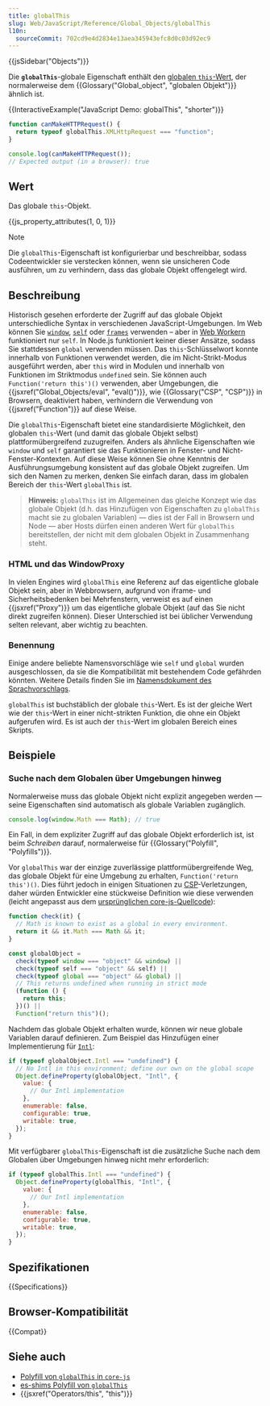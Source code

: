 ```yaml
---
title: globalThis
slug: Web/JavaScript/Reference/Global_Objects/globalThis
l10n:
  sourceCommit: 702cd9e4d2834e13aea345943efc8d0c03d92ec9
---
```


{{jsSidebar("Objects")}}

Die **`globalThis`**-globale Eigenschaft enthält den [globalen `this`-Wert](/de/docs/Web/JavaScript/Reference/Operators/this#global_context), der normalerweise dem {{Glossary("Global_object", "globalen Objekt")}} ähnlich ist.

{{InteractiveExample("JavaScript Demo: globalThis", "shorter")}}

```js interactive-example
function canMakeHTTPRequest() {
  return typeof globalThis.XMLHttpRequest === "function";
}

console.log(canMakeHTTPRequest());
// Expected output (in a browser): true
```

## Wert

Das globale `this`-Objekt.

{{js_property_attributes(1, 0, 1)}}

> [!NOTE]
> Die `globalThis`-Eigenschaft ist konfigurierbar und beschreibbar, sodass Codeentwickler sie verstecken können, wenn sie unsicheren Code ausführen, um zu verhindern, dass das globale Objekt offengelegt wird.

## Beschreibung

Historisch gesehen erforderte der Zugriff auf das globale Objekt unterschiedliche Syntax in verschiedenen JavaScript-Umgebungen. Im Web können Sie [`window`](/de/docs/Web/API/Window/window), [`self`](/de/docs/Web/API/Window/self) oder [`frames`](/de/docs/Web/API/Window/frames) verwenden – aber in [Web Workern](/de/docs/Web/API/Worker) funktioniert nur `self`. In Node.js funktioniert keiner dieser Ansätze, sodass Sie stattdessen `global` verwenden müssen. Das `this`-Schlüsselwort konnte innerhalb von Funktionen verwendet werden, die im Nicht-Strikt-Modus ausgeführt werden, aber `this` wird in Modulen und innerhalb von Funktionen im Striktmodus `undefined` sein. Sie können auch `Function('return this')()` verwenden, aber Umgebungen, die {{jsxref("Global_Objects/eval", "eval()")}}, wie {{Glossary("CSP", "CSP")}} in Browsern, deaktiviert haben, verhindern die Verwendung von {{jsxref("Function")}} auf diese Weise.

Die `globalThis`-Eigenschaft bietet eine standardisierte Möglichkeit, den globalen `this`-Wert (und damit das globale Objekt selbst) plattformübergreifend zuzugreifen. Anders als ähnliche Eigenschaften wie `window` und `self` garantiert sie das Funktionieren in Fenster- und Nicht-Fenster-Kontexten. Auf diese Weise können Sie ohne Kenntnis der Ausführungsumgebung konsistent auf das globale Objekt zugreifen. Um sich den Namen zu merken, denken Sie einfach daran, dass im globalen Bereich der `this`-Wert `globalThis` ist.

> **Hinweis:** `globalThis` ist im Allgemeinen das gleiche Konzept wie das globale Objekt (d.h. das Hinzufügen von Eigenschaften zu `globalThis` macht sie zu globalen Variablen) — dies ist der Fall in Browsern und Node — aber Hosts dürfen einen anderen Wert für `globalThis` bereitstellen, der nicht mit dem globalen Objekt in Zusammenhang steht.

### HTML und das WindowProxy

In vielen Engines wird `globalThis` eine Referenz auf das eigentliche globale Objekt sein, aber in Webbrowsern, aufgrund von iframe- und Sicherheitsbedenken bei Mehrfenstern, verweist es auf einen {{jsxref("Proxy")}} um das eigentliche globale Objekt (auf das Sie nicht direkt zugreifen können). Dieser Unterschied ist bei üblicher Verwendung selten relevant, aber wichtig zu beachten.

### Benennung

Einige andere beliebte Namensvorschläge wie `self` und `global` wurden ausgeschlossen, da sie die Kompatibilität mit bestehendem Code gefährden könnten. Weitere Details finden Sie im [Namensdokument des Sprachvorschlags](https://github.com/tc39/proposal-global/blob/master/NAMING.md).

`globalThis` ist buchstäblich der globale `this`-Wert. Es ist der gleiche Wert wie der `this`-Wert in einer nicht-strikten Funktion, die ohne ein Objekt aufgerufen wird. Es ist auch der `this`-Wert im globalen Bereich eines Skripts.

## Beispiele

### Suche nach dem Globalen über Umgebungen hinweg

Normalerweise muss das globale Objekt nicht explizit angegeben werden — seine Eigenschaften sind automatisch als globale Variablen zugänglich.

```js
console.log(window.Math === Math); // true
```

Ein Fall, in dem expliziter Zugriff auf das globale Objekt erforderlich ist, ist beim _Schreiben_ darauf, normalerweise für {{Glossary("Polyfill", "Polyfills")}}.

Vor `globalThis` war der einzige zuverlässige plattformübergreifende Weg, das globale Objekt für eine Umgebung zu erhalten, `Function('return this')()`. Dies führt jedoch in einigen Situationen zu [CSP](/de/docs/Web/HTTP/Guides/CSP)-Verletzungen, daher würden Entwickler eine stückweise Definition wie diese verwenden (leicht angepasst aus dem [ursprünglichen core-js-Quellcode](https://github.com/zloirock/core-js/blob/master/packages/core-js/internals/global-this.js)):

```js
function check(it) {
  // Math is known to exist as a global in every environment.
  return it && it.Math === Math && it;
}

const globalObject =
  check(typeof window === "object" && window) ||
  check(typeof self === "object" && self) ||
  check(typeof global === "object" && global) ||
  // This returns undefined when running in strict mode
  (function () {
    return this;
  })() ||
  Function("return this")();
```

Nachdem das globale Objekt erhalten wurde, können wir neue globale Variablen darauf definieren. Zum Beispiel das Hinzufügen einer Implementierung für [`Intl`](/de/docs/Web/JavaScript/Reference/Global_Objects/Intl):

```js
if (typeof globalObject.Intl === "undefined") {
  // No Intl in this environment; define our own on the global scope
  Object.defineProperty(globalObject, "Intl", {
    value: {
      // Our Intl implementation
    },
    enumerable: false,
    configurable: true,
    writable: true,
  });
}
```

Mit verfügbarer `globalThis`-Eigenschaft ist die zusätzliche Suche nach dem Globalen über Umgebungen hinweg nicht mehr erforderlich:

```js
if (typeof globalThis.Intl === "undefined") {
  Object.defineProperty(globalThis, "Intl", {
    value: {
      // Our Intl implementation
    },
    enumerable: false,
    configurable: true,
    writable: true,
  });
}
```

## Spezifikationen

{{Specifications}}

## Browser-Kompatibilität

{{Compat}}

## Siehe auch

- [Polyfill von `globalThis` in `core-js`](https://github.com/zloirock/core-js#ecmascript-globalthis)
- [es-shims Polyfill von `globalThis`](https://www.npmjs.com/package/globalthis)
- {{jsxref("Operators/this", "this")}}
